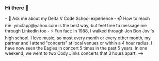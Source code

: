 ### Hi there 👋

<!--
**ymclapp/ymclapp** is a ✨ _special_ ✨ repository because its `README.md` (this file) appears on your GitHub profile.

Here are some ideas to get you started:

- 🔭 I’m currently working on an ecommerce project for my 401 class.  
- 🌱 I’m currently learning Razor Pages, MVC, SendGrid, registering users, and logging in users  
<! ---- 👯 I’m looking to collaborate on ... ---!>
<! ---- 🤔 I’m looking for help with ...---!>
- 💬 Ask me about my Delta V Code School experience  
- 📫 How to reach me: ymclapp@yahoo.com is the best way, but feel free to message me through LinkedIn too  
<! ---- 😄 Pronouns: ...---!>
- ⚡ Fun fact: In 1988, I walked through Jon Bon Jovi's high school.  I love music, so most every month or every other month, my partner and I attend "concerts" at local venues or within a 4 hour radius.  I have now seen the Eagles in concert 5 times in the past 5 years.  In one weekend, we went to two Cody Jinks concerts that 3 hours apart.  
-->
